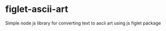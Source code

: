 # figlet-ascii-art
Simple node js library for converting text to ascii art using js figlet package 
